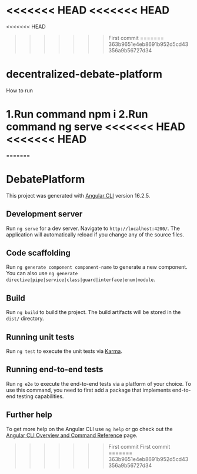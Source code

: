 <<<<<<< HEAD
<<<<<<< HEAD
=======
<<<<<<< HEAD
>>>>>>> First commit
=======
>>>>>>> 363b9651e4eb8691b952d5cd43356a9b56727d34
# decentralized-debate-platform

How to run

1.Run command npm i
2.Run command ng serve 
<<<<<<< HEAD
<<<<<<< HEAD
=======
=======
# DebatePlatform

This project was generated with [Angular CLI](https://github.com/angular/angular-cli) version 16.2.5.

## Development server

Run `ng serve` for a dev server. Navigate to `http://localhost:4200/`. The application will automatically reload if you change any of the source files.

## Code scaffolding

Run `ng generate component component-name` to generate a new component. You can also use `ng generate directive|pipe|service|class|guard|interface|enum|module`.

## Build

Run `ng build` to build the project. The build artifacts will be stored in the `dist/` directory.

## Running unit tests

Run `ng test` to execute the unit tests via [Karma](https://karma-runner.github.io).

## Running end-to-end tests

Run `ng e2e` to execute the end-to-end tests via a platform of your choice. To use this command, you need to first add a package that implements end-to-end testing capabilities.

## Further help

To get more help on the Angular CLI use `ng help` or go check out the [Angular CLI Overview and Command Reference](https://angular.io/cli) page.
>>>>>>> First commit
>>>>>>> First commit
=======
>>>>>>> 363b9651e4eb8691b952d5cd43356a9b56727d34
